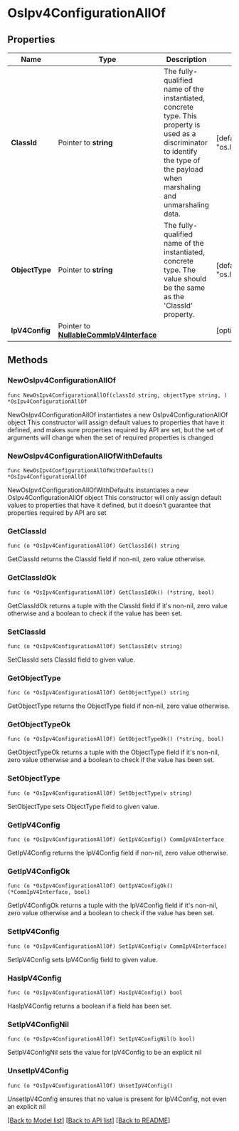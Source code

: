 # OsIpv4ConfigurationAllOf

## Properties

Name | Type | Description | Notes
------------ | ------------- | ------------- | -------------
**ClassId** | Pointer to **string** | The fully-qualified name of the instantiated, concrete type. This property is used as a discriminator to identify the type of the payload when marshaling and unmarshaling data. | [default to "os.Ipv4Configuration"]
**ObjectType** | Pointer to **string** | The fully-qualified name of the instantiated, concrete type. The value should be the same as the &#39;ClassId&#39; property. | [default to "os.Ipv4Configuration"]
**IpV4Config** | Pointer to [**NullableCommIpV4Interface**](CommIpV4Interface.md) |  | [optional] 

## Methods

### NewOsIpv4ConfigurationAllOf

`func NewOsIpv4ConfigurationAllOf(classId string, objectType string, ) *OsIpv4ConfigurationAllOf`

NewOsIpv4ConfigurationAllOf instantiates a new OsIpv4ConfigurationAllOf object
This constructor will assign default values to properties that have it defined,
and makes sure properties required by API are set, but the set of arguments
will change when the set of required properties is changed

### NewOsIpv4ConfigurationAllOfWithDefaults

`func NewOsIpv4ConfigurationAllOfWithDefaults() *OsIpv4ConfigurationAllOf`

NewOsIpv4ConfigurationAllOfWithDefaults instantiates a new OsIpv4ConfigurationAllOf object
This constructor will only assign default values to properties that have it defined,
but it doesn't guarantee that properties required by API are set

### GetClassId

`func (o *OsIpv4ConfigurationAllOf) GetClassId() string`

GetClassId returns the ClassId field if non-nil, zero value otherwise.

### GetClassIdOk

`func (o *OsIpv4ConfigurationAllOf) GetClassIdOk() (*string, bool)`

GetClassIdOk returns a tuple with the ClassId field if it's non-nil, zero value otherwise
and a boolean to check if the value has been set.

### SetClassId

`func (o *OsIpv4ConfigurationAllOf) SetClassId(v string)`

SetClassId sets ClassId field to given value.


### GetObjectType

`func (o *OsIpv4ConfigurationAllOf) GetObjectType() string`

GetObjectType returns the ObjectType field if non-nil, zero value otherwise.

### GetObjectTypeOk

`func (o *OsIpv4ConfigurationAllOf) GetObjectTypeOk() (*string, bool)`

GetObjectTypeOk returns a tuple with the ObjectType field if it's non-nil, zero value otherwise
and a boolean to check if the value has been set.

### SetObjectType

`func (o *OsIpv4ConfigurationAllOf) SetObjectType(v string)`

SetObjectType sets ObjectType field to given value.


### GetIpV4Config

`func (o *OsIpv4ConfigurationAllOf) GetIpV4Config() CommIpV4Interface`

GetIpV4Config returns the IpV4Config field if non-nil, zero value otherwise.

### GetIpV4ConfigOk

`func (o *OsIpv4ConfigurationAllOf) GetIpV4ConfigOk() (*CommIpV4Interface, bool)`

GetIpV4ConfigOk returns a tuple with the IpV4Config field if it's non-nil, zero value otherwise
and a boolean to check if the value has been set.

### SetIpV4Config

`func (o *OsIpv4ConfigurationAllOf) SetIpV4Config(v CommIpV4Interface)`

SetIpV4Config sets IpV4Config field to given value.

### HasIpV4Config

`func (o *OsIpv4ConfigurationAllOf) HasIpV4Config() bool`

HasIpV4Config returns a boolean if a field has been set.

### SetIpV4ConfigNil

`func (o *OsIpv4ConfigurationAllOf) SetIpV4ConfigNil(b bool)`

 SetIpV4ConfigNil sets the value for IpV4Config to be an explicit nil

### UnsetIpV4Config
`func (o *OsIpv4ConfigurationAllOf) UnsetIpV4Config()`

UnsetIpV4Config ensures that no value is present for IpV4Config, not even an explicit nil

[[Back to Model list]](../README.md#documentation-for-models) [[Back to API list]](../README.md#documentation-for-api-endpoints) [[Back to README]](../README.md)


